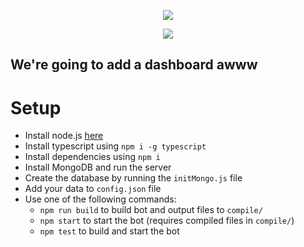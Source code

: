 <p align="center">
    <img src="https://i.imgur.com/epINEbt.png">
</p>
<p align="center">
    <img src="https://img.shields.io/badge/version-2.0.2-blue.svg">
</p>

## We're going to add a dashboard awww

# Setup
- Install node.js [here](https://nodejs.org/)
- Install typescript using `npm i -g typescript`
- Install dependencies using `npm i`
- Install MongoDB and run the server
- Create the database by running the `initMongo.js` file
- Add your data to `config.json` file
- Use one of the following commands:
    - `npm run build` to build bot and output files to `compile/`
    - `npm start` to start the bot (requires compiled files in `compile/`)
    - `npm test` to build and start the bot